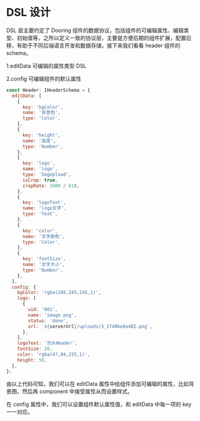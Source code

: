 # DSL 设计

DSL 层主要约定了 Dooring 组件的数据协议，包括组件的可编辑属性、编辑类型、初始值等，之所以定义一致的协议层，主要是方便后期的组件扩展，配置后移，有助于不同后端语言开发和数据存储，接下来我们看看 header 组件的 schema。

1.editData 可编辑的属性类型 DSL

2.config 可编辑组件的默认属性

```js
const Header: IHeaderSchema = {
  editData: [
    {
      key: 'bgColor',
      name: '背景色',
      type: 'Color',
    },
    {
      key: 'height',
      name: '高度',
      type: 'Number',
    },
    {
      key: 'logo',
      name: 'logo',
      type: 'ImgUpload',
      isCrop: true,
      cropRate: 1000 / 618,
    },
    {
      key: 'logoText',
      name: 'logo文字',
      type: 'Text',
    },
    {
      key: 'color',
      name: '文字颜色',
      type: 'Color',
    },
    {
      key: 'fontSize',
      name: '文字大小',
      type: 'Number',
    },
  ],
  config: {
    bgColor: 'rgba(245,245,245,1)',
    logo: [
      {
        uid: '001',
        name: 'image.png',
        status: 'done',
        url: `${serverUrl}/uploads/3_1740be8a482.png`,
      },
    ],
    logoText: '页头Header',
    fontSize: 20,
    color: 'rgba(47,84,235,1)',
    height: 50,
  },
};
```

由以上代码可知，我们可以在 editData 属性中给组件添加可编辑的属性，比如背景图，然后再 component 中接受属性从而设置样式。

在 config 属性中，我们可以设置组件默认属性值，和 editData 中每一项的 key 一一对应。
